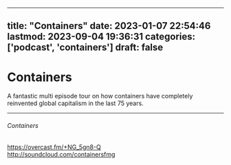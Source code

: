 
---
title: "Containers"
date: 2023-01-07 22:54:46
lastmod: 2023-09-04 19:36:31
categories: ['podcast', 'containers']
draft: false
---


# Containers

A fantastic multi episode tour on how containers have completely reinvented global capitalism in the last 75 years.

- - -

###### Containers

https://overcast.fm/+NG_5gn8-Q  
http://soundcloud.com/containersfmg

<!-- #public #podcast #containers -->

<!-- {BearID:D19290E8-C2FA-44A3-8CF6-D4BA5DC5B3B2-28016-00002D97E8E24922} -->
